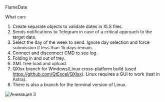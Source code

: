 FlameDate

What can:

1) Create separate objects to validate dates in XLS files.
2) Sends notifications to Telegram in case of a critical approach to the target date.
3) Select the day of the week to send. Ignore day selection and force submission if less than 15 days remain.
4) Connect and disconnect CMD to see log.
5) Folding in and out of trey.
6) XML tree load and upload.
7) QXlsx branch for Windows/Linux cross-platform build (used https://github.com/QtExcel/QXlsx). Linux requires a GUI to work (test in Astra). 
8) There is also a branch for the terminal version of Linux.
   
![Анимация 3](https://github.com/user-attachments/assets/a5b37353-b6ac-4e2d-9522-3b7a9a05bc81)
